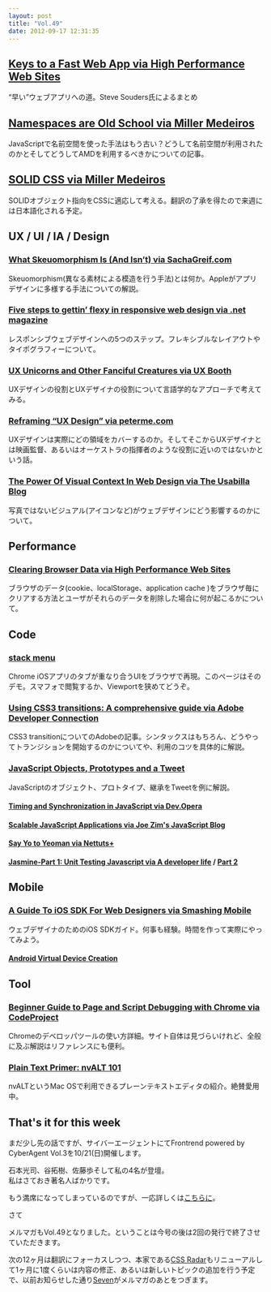 ```yaml
---
layout: post
title: "Vol.49"
date: 2012-09-17 12:31:35
---
```


## [Keys to a Fast Web App via High Performance Web Sites](http://www.stevesouders.com/blog/2012/09/06/keys-to-a-fast-web-app/)

“早い”ウェブアプリへの道。Steve Souders氏によるまとめ

## [Namespaces are Old School via Miller Medeiros](http://blog.millermedeiros.com/namespaces-are-old-school/)

JavaScriptで名前空間を使った手法はもう古い？どうして名前空間が利用されたのかとそしてどうしてAMDを利用するべきかについての記事。

## [SOLID CSS via Miller Medeiros](http://blog.millermedeiros.com/solid-css/)

SOLIDオブジェクト指向をCSSに適応して考える。翻訳の了承を得たので来週には日本語化される予定。

## UX / UI / IA / Design

### [What Skeuomorphism Is (And Isn’t) via SachaGreif.com](http://sachagreif.com/what-skeuomorphism-is-and-isnt/)

Skeuomorphism(異なる素材による模造を行う手法)とは何か。Appleがアプリデザインに多様する手法についての解説。 

### [Five steps to gettin’ flexy in responsive web design via .net magazine](http://m.netmagazine.com/features/five-steps-gettin-flexy-responsive-web-design)

レスポンシブウェブデザインへの5つのステップ。フレキシブルなレイアウトやタイポグラフィーについて。

### [UX Unicorns and Other Fanciful Creatures via UX Booth](http://www.uxbooth.com/blog/ux-unicorns-and-other-fanciful-creatures/)

UXデザインの役割とUXデザイナの役割について言語学的なアプローチで考えてみる。

### [Reframing “UX Design” via peterme.com](http://www.peterme.com/2012/09/04/reframing-ux-design/)

UXデザインは実際にどの領域をカバーするのか。そしてそこからUXデザイナとは映画監督、あるいはオーケストラの指揮者のような役割に近いのではないかという話。

### [The Power Of Visual Context In Web Design via The Usabilla Blog](http://blog.usabilla.com/the-power-of-visual-context-in-web-design/)

写真ではないビジュアル(アイコンなど)がウェブデザインにどう影響するのかについて。

## Performance

### [Clearing Browser Data via High Performance Web Sites](http://www.stevesouders.com/blog/2012/09/10/clearing-browser-data/)

ブラウザのデータ(cookie、localStorage、application cache )をブラウザ毎にクリアする方法とユーザがそれらのデータを削除した場合に何が起こるかについて。

## Code

### [stack menu](http://neilcarpenter.com/demos/stack-menu/)

Chrome iOSアプリのタブが重なり合うUIをブラウザで再現。このページはそのデモ。スマフォで閲覧するか、Viewportを狭めてどうぞ。

### [Using CSS3 transitions: A comprehensive guide via Adobe Developer Connection](http://www.adobe.com/devnet/html5/articles/using-css3-transitions-a-comprehensive-guide.html)

CSS3 transitionについてのAdobeの記事。シンタックスはもちろん、どうやってトランジションを開始するのかについてや、利用のコツを具体的に解説。

### [JavaScript Objects, Prototypes and a Tweet](http://eduvoyage.com/javascript-prototypal-inheritance.html)

JavaScriptのオブジェクト、プロトタイプ、継承をTweetを例に解説。 

#### [Timing and Synchronization in JavaScript via Dev.Opera](http://dev.opera.com/articles/view/timing-and-synchronization-in-javascript/)

#### [Scalable JavaScript Applications via Joe Zim's JavaScript Blog](http://www.joezimjs.com/javascript/scalable-javascript-applications/)

#### [Say Yo to Yeoman via Nettuts+](http://net.tutsplus.com/tutorials/tools-and-tips/say-yo-to-yeoman/)

#### [Jasmine-Part 1: Unit Testing Javascript via A developer life](http://a-developer-life.blogspot.co.uk/2011/05/jasmine-part-1-unit-testing-javascript.html) / [Part 2](http://a-developer-life.blogspot.jp/2011/06/jasmine-part-2-spies-and-mocks.html)

## Mobile

### [A Guide To iOS SDK For Web Designers via Smashing Mobile](http://mobile.smashingmagazine.com/2012/09/10/ios-sdk-for-designers/)

ウェブデザイナのためのiOS SDKガイド。何事も経験。時間を作って実際にやってみよう。

#### [Android Virtual Device Creation](http://mobile.tutsplus.com/tutorials/android/android-virtual-device-creation/)

## Tool

### [Beginner Guide to Page and Script Debugging with Chrome via CodeProject](http://www.codeproject.com/Articles/273129/Beginner-Guide-to-Page-and-Script-Debugging-with-C)

Chromeのデベロッパツールの使い方詳細。サイト自体は見づらいけれど、全般に及ぶ解説はリファレンスにも便利。

### [Plain Text Primer: nvALT 101](http://bettermess.com/plain-text-primer-nvalt-101/)

nvALTというMac OSで利用できるプレーンテキストエディタの紹介。絶賛愛用中。 

## That's it for this week

まだ少し先の話ですが、サイバーエージェントにてFrontrend powered by CyberAgent Vol.3を10/21(日)開催します。  

石本光司、谷拓樹、佐藤歩そして私の4名が登壇。  
私はさておき著名人ばかりです。

もう満席になってしまっているのですが、一応詳しくは[こちらに](http://atnd.org/events/32232)。

さて

メルマガもVol.49となりました。ということは今号の後は2回の発行で終了させていただきます。

次の12ヶ月は翻訳にフォーカスしつつ、本家である[CSS Radar](http://css.studiomohawk.com)もリニューアルして1ヶ月に1度くらいは内容の修正、あるいは新しいトピックの追加を行う予定で、以前お知らせした通り[Seven](http://seven.studiomohawk.com/)がメルマガのあとをつぎます。
